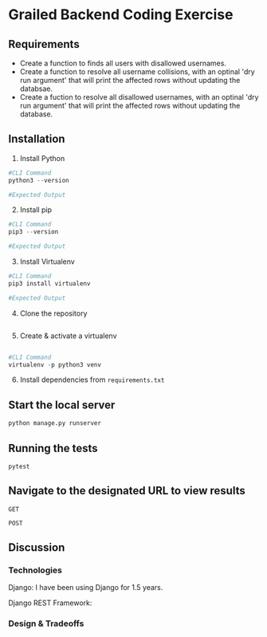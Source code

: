 # Grailed Backend Coding Exercise

## Requirements

- Create a function to finds all users with disallowed usernames.
- Create a function to resolve all username collisions, with an optinal 'dry run argument' that will print the affected rows without updating the databsae.
- Create a fuction to resolve all disallowed usernames, with an optinal 'dry run argument' that will print the affected rows without updating the database.

## Installation

1. Install Python

```python
#CLI Command
python3 --version

#Expected Output

```

2. Install pip

```python
#CLI Command
pip3 --version

#Expected Output

```

3. Install Virtualenv

```python
#CLI Command
pip3 install virtualenv

#Expected Output

```

4. Clone the repository

```python

```

5. Create & activate a virtualenv

```python

#CLI Command
virtualenv -p python3 venv

```

6. Install dependencies from `requirements.txt`

## Start the local server

```python
python manage.py runserver
```

## Running the tests

```
pytest
```

## Navigate to the designated URL to view results

```
GET

POST
```

## Discussion

### Technologies

Django:
I have been using Django for 1.5 years.

Django REST Framework:

### Design & Tradeoffs
